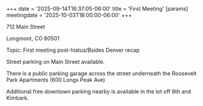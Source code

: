 +++
date = '2025-09-14T16:37:05-06:00'
title = 'First Meeting'
[params]
  meetingdate = '2025-10-03T18:00:00-06:00'
+++

712 Main Street

Longmont, CO 80501

Topic: First meeting post-hiatus/Bsides Denver recap

<!--more-->
Street parking on Main Street available.

There is a public parking garage across the street underneath the Roosevelt Park Apartments (600 Longs Peak Ave)

Additional free downtown parking nearby is available in the lot off 6th and Kimbark.

